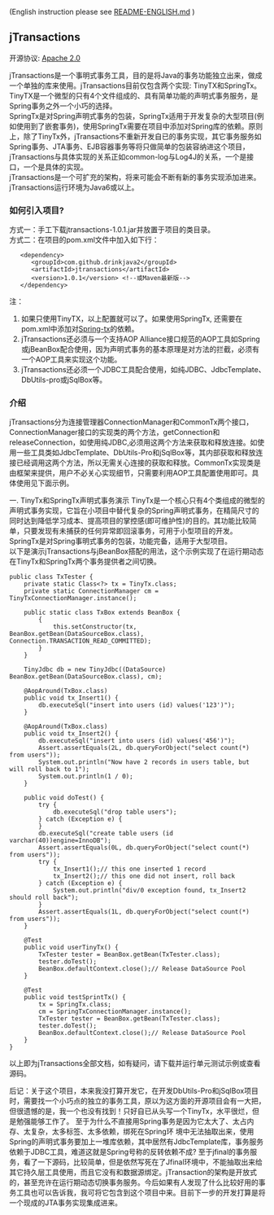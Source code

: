 (English instruction please see [README-ENGLISH.md](README-ENGLISH.md) )  
## jTransactions
开源协议: [Apache 2.0](http://www.apache.org/licenses/LICENSE-2.0) 

jTransactions是一个事明式事务工具，目的是将Java的事务功能独立出来，做成一个单独的库来使用。jTransactions目前仅包含两个实现: TinyTX和SpringTx。  
TinyTX是一个微型的只有4个文件组成的、具有简单功能的声明式事务服务，是Spring事务之外一个小巧的选择。  
SpringTx是对Spring声明式事务的包装，SpringTx适用于开发复杂的大型项目(例如使用到了嵌套事务)，使用SpringTx需要在项目中添加对Spring库的依赖。原则上，除了TinyTx外，jTransactions不重新开发自已的事务实现，其它事务服务如Spring事务、JTA事务、EJB容器事务等将只做简单的包装容纳进这个项目，jTransactions与具体实现的关系正如common-log与Log4J的关系，一个是接口，一个是具体的实现。  
jTransactions是一个可扩充的架构，将来可能会不断有新的事务实现添加进来。jTransactions运行环境为Java6或以上。 

### 如何引入项目?  
方式一：手工下载jtransactions-1.0.1.jar并放置于项目的类目录。  
方式二：在项目的pom.xml文件中加入如下行：
```
   <dependency>  
      <groupId>com.github.drinkjava2</groupId>  
      <artifactId>jtransactions</artifactId>  
      <version>1.0.1</version> <!--或Maven最新版--> 
   </dependency>
``` 
注：  
1. 如果只使用TinyTX，以上配置就可以了。如果使用SpringTx, 还需要在pom.xml中添加对[Spring-tx](https://mvnrepository.com/artifact/org.springframework/spring-tx)的依赖。   
2. jTransactions还必须与一个支持AOP Alliance接口规范的AOP工具如Spring或jBeanBox配合使用，因为声明式事务的基本原理是对方法的拦截，必须有一个AOP工具来实现这个功能。  
3. jTransactions还必须一个JDBC工具配合使用，如纯JDBC、JdbcTemplate、DbUtils-pro或jSqlBox等。  

### 介绍   
jTransactions分为连接管理器ConnectionManager和CommonTx两个接口，ConnectionManager接口的实现类的两个方法，getConnection和releaseConnection，如使用纯JDBC,必须用这两个方法来获取和释放连接。如使用一些工具类如JdbcTemplate、DbUtils-Pro和jSqlBox等，其内部获取和释放连接已经调用这两个方法，所以无需关心连接的获取和释放。CommonTx实现类是由框架来提供，用户不必关心实现细节，只需要利用AOP工具配置使用即可。具体使用见下面示例。 

一. TinyTx和SpringTx声明式事务演示  TinyTx是一个核心只有4个类组成的微型的声明式事务实现，它旨在小项目中替代复杂的Spring声明式事务，在精简尺寸的同时达到降低学习成本、提高项目的掌控感(即可维护性)的目的。其功能比较简单，只要发现有未捕获的任何异常即回滚事务，可用于小型项目的开发。SpringTx是对Spring事明式事务的包装，功能完备，适用于大型项目。  
以下是演示jTransactions与jBeanBox搭配的用法，这个示例实现了在运行期动态在TinyTx和SpringTx两个事务提供者之间切换。  
```
public class TxTester {
	private static Class<?> tx = TinyTx.class;
	private static ConnectionManager cm = TinyTxConnectionManager.instance();

	public static class TxBox extends BeanBox {
		{
			this.setConstructor(tx, BeanBox.getBean(DataSourceBox.class), Connection.TRANSACTION_READ_COMMITTED);
		}
	}

	TinyJdbc db = new TinyJdbc((DataSource) BeanBox.getBean(DataSourceBox.class), cm);

	@AopAround(TxBox.class)
	public void tx_Insert1() {
		db.executeSql("insert into users (id) values('123')");
	}

	@AopAround(TxBox.class)
	public void tx_Insert2() {
		db.executeSql("insert into users (id) values('456')");
		Assert.assertEquals(2L, db.queryForObject("select count(*) from users"));
		System.out.println("Now have 2 records in users table, but will roll back to 1");
		System.out.println(1 / 0);
	}

	public void doTest() {
		try {
			db.executeSql("drop table users");
		} catch (Exception e) {
		}
		db.executeSql("create table users (id varchar(40))engine=InnoDB");
		Assert.assertEquals(0L, db.queryForObject("select count(*) from users"));
		try {
			tx_Insert1();// this one inserted 1 record
			tx_Insert2();// this one did not insert, roll back
		} catch (Exception e) {
			System.out.println("div/0 exception found, tx_Insert2 should roll back");
		}
		Assert.assertEquals(1L, db.queryForObject("select count(*) from users"));
	}

	@Test
	public void userTinyTx() {
		TxTester tester = BeanBox.getBean(TxTester.class);
		tester.doTest();
		BeanBox.defaultContext.close();// Release DataSource Pool
	}

	@Test
	public void testSprintTx() {
		tx = SpringTx.class;
		cm = SpringTxConnectionManager.instance();
		TxTester tester = BeanBox.getBean(TxTester.class);
		tester.doTest();
		BeanBox.defaultContext.close();// Release DataSource Pool
	}
}
```

以上即为jTransactions全部文档，如有疑问，请下载并运行单元测试示例或查看源码。

后记：关于这个项目，本来我没打算开发它，在开发DbUtils-Pro和jSqlBox项目时，需要找一个小巧点的独立的事务工具，原以为这方面的开源项目会有一大把，但很遗憾的是，我一个也没有找到！只好自已从头写一个TinyTx，水平很烂，但是勉强能够工作了。 至于为什么不直接用Spring事务是因为它太大了、太占内存、太复杂，太多标签、太多依赖，绑死在Spring环 境中无法抽取出来，使用Spring的声明式事务要加上一堆库依赖，其中居然有JdbcTemplate库，事务服务依赖于JDBC工具，难道这就是Spring号称的反转依赖不成? 至于jfinal的事务服务，看了一下源码，比较简单，但是依然写死在了Jfinal环境中，不能抽取出来给其它持久层工具使用，而且它没有和数据源绑定。jTransaction的架构是开放式的，甚至充许在运行期动态切换事务服务。今后如果有人发现了什么比较好用的事务工具也可以告诉我，我可将它包含到这个项目中来。目前下一步的开发打算是将一个现成的JTA事务实现集成进来。